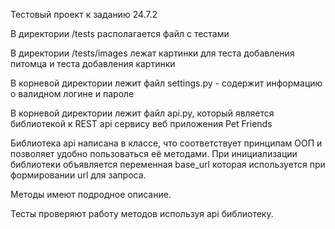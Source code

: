 Тестовый проект к заданию 24.7.2

В директории /tests располагается файл с тестами

В директории /tests/images лежат картинки для теста добавления питомца и теста добавления картинки

В корневой директории лежит файл settings.py - содержит информацию о валидном логине и пароле

В корневой директории лежит файл api.py, который является библиотекой к REST api сервису веб приложения Pet Friends

Библиотека api написана в классе, что соответствует принципам ООП и позволяет удобно пользоваться её методами. При инициализации библиотеки объявляется переменная base_url которая используется при формировании url для запроса.

Методы имеют подродное описание.

Тесты проверяют работу методов используя api библиотеку.

